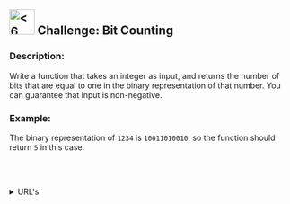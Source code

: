 <h2>
  <picture>
  <img alt="<6 kyu>" src="https://github.com/rudy-rojas/codewars-challenges/blob/main/images/kyu/6.svg" width="45"/>
  </picture> Challenge: Bit Counting
</h2>

### Description:

Write a function that takes an integer as input, and returns the number of bits that are equal to one in the binary representation of that number. You can guarantee that input is non-negative.

### Example:

The binary representation of `1234` is `10011010010`, so the function should return `5` in this case.

<br /><br />

<!-- TABLE OF CONTENTS -->
<details>
  <summary>URL's</summary>
  <ol>
    <li>
      <a href="https://www.codewars.com/kata/526571aae218b8ee490006f4/train/javascript">Problem statement</a>
      </li>
    <li>
      <a href="https://www.codewars.com/kata/526571aae218b8ee490006f4/solutions">Other Solutions</a>
    </li>
  </ol>
</details>

